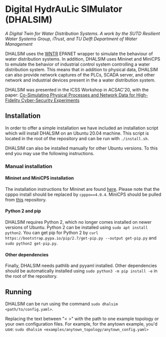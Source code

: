 # Digital HydrAuLic SIMulator (DHALSIM)
_A Digital Twin for Water Distribution Systems. A work by the SUTD Resilient Water Systems Group, iTrust, and TU Delft Department of Water Management_

DHALSIM uses the [WNTR](https://wntr.readthedocs.io/en/latest/index.html) EPANET wrapper to simulate the behaviour of water distribution systems. In addition, DHALSIM uses Mininet and MiniCPS to emulate the behavior of industrial control system controlling a water distribution system. This means that in addition to physical data, DHALSIM can also provide network captures of the PLCs, SCADA server, and other network and industrial devices present in the a water distribution system.

DHALSIM was presented in the ICSS Workshop in ACSAC'20, with the paper: [Co-Simulating Physical Processes and Network Data for High-Fidelity Cyber-Security Experiments](https://dl.acm.org/doi/abs/10.1145/3442144.3442147)

## Installation

In order to offer a simple installation we have included an installation script which will install DHALSIM on an Ubuntu 20.04 machine. This script is located in the root of the repository and can be run with ```./install.sh```.

DHALSIM can also be installed manually for other Ubuntu versions. To this end you may use the following instructions.

### Manual installation
#### Mininet and MiniCPS installation

The installation instructions for Mininet are found [here](https://github.com/scy-phy/minicps/blob/master/docs/userguide.rst). Please note that the cpppo install should be replaced by ```cpppo==4.0.4```. MiniCPS should be pulled from [this](https://github.com/afmurillo/minicps.git) repository.

#### Python 2 and pip

DHALSIM requires Python 2, which no longer comes installed on newer versions of Ubuntu. Python 2 can be installed using ```sudo apt install python2```. You can get pip for Python 2 by ```curl https://bootstrap.pypa.io/pip/2.7/get-pip.py --output get-pip.py``` and ```sudo python2 get-pip.py```.

#### Other dependencies

Finally, DHALSIM needs pathlib and pyyaml installed. Other dependencies should be automatically installed using ```sudo python3 -m pip install -e``` in the root of the repository.

## Running

DHALSIM can be run using the command ```sudo dhalsim <path/to/config.yaml>```.

Replacing the text between "< >" with the path to one example topology or your own configuration files. For example, for the anytown example, you'd use:
```sudo dhalsim <examples/anytown_topology/anytown_config.yaml>```


